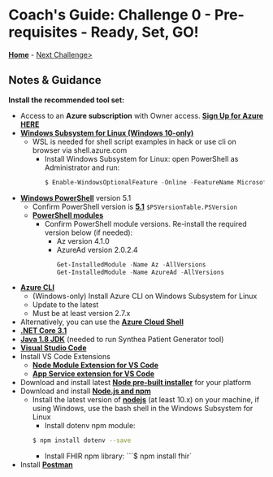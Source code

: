 # Coach's Guide: Challenge 0 - Pre-requisites - Ready, Set, GO!

**[Home](./readme.md)** - [Next Challenge>](./Solution01.md)

## Notes & Guidance

**Install the recommended tool set:** 
- Access to an **Azure subscription** with Owner access. **[Sign Up for Azure HERE](https://azure.microsoft.com/en-us/free/)**
- **[Windows Subsystem for Linux (Windows 10-only)](https://docs.microsoft.com/en-us/windows/wsl/install-win10)**
    -  WSL is needed for shell script examples in hack or use cli on browser via shell.azure.com
        - Install Windows Subsystem for Linux: open PowerShell as Administrator and run:
            ```PowerShell
            $ Enable-WindowsOptionalFeature -Online -FeatureName Microsoft-Windows-Subsystem-Linux
            ```
- **[Windows PowerShell](https://docs.microsoft.com/en-us/powershell/scripting/install/installing-powershell?view=powershell-7)** version 5.1
  - Confirm PowerShell version is **[5.1](https://www.microsoft.com/en-us/download/details.aspx?id=54616)** `$PSVersionTable.PSVersion`
  - **[PowerShell modules](https://docs.microsoft.com/en-us/powershell/module/microsoft.powershell.core/about/about_modules?view=powershell-7)**
    - Confirm PowerShell module versions.  Re-install the required version below (if needed):
      - Az version 4.1.0 
      - AzureAd version 2.0.2.4
        ```PowerShell
        Get-InstalledModule -Name Az -AllVersions
        Get-InstalledModule -Name AzureAd -AllVersions
        ```
- **[Azure CLI](https://docs.microsoft.com/en-us/cli/azure/install-azure-cli)**
   - (Windows-only) Install Azure CLI on Windows Subsystem for Linux
   - Update to the latest
   - Must be at least version 2.7.x
- Alternatively, you can use the **[Azure Cloud Shell](https://shell.azure.com/)**
- **[.NET Core 3.1](https://dotnet.microsoft.com/download/dotnet-core/3.1)**
- **[Java 1.8 JDK](https://www.oracle.com/java/technologies/javase/javase-jdk8-downloads.html)** (needed to run Synthea Patient Generator tool)
- **[Visual Studio Code](https://code.visualstudio.com/)**
- Install VS Code Extensions
    - **[Node Module Extension for VS Code](https://code.visualstudio.com/docs/nodejs/extensions)**
    - **[App Service extension for VS Code](https://marketplace.visualstudio.com/items?itemName=ms-azuretools.vscode-azureappservice)**
- Download and install latest **[Node pre-built installer](https://nodejs.org/en/download/)** for your platform
- Download and install **[Node.js and npm](https://docs.npmjs.com/downloading-and-installing-node-js-and-npm)**
    - Install the latest version of **[nodejs](https://docs.npmjs.com/downloading-and-installing-node-js-and-npm)** (at least 10.x) on your machine, if using Windows, use the bash shell in the Windows Subsystem for Linux
        - Install dotenv npm module: 
        ```bash
        $ npm install dotenv --save
        ```
        - Install FHIR npm library: 
        ```$ npm install fhir`
- Install **[Postman](https://www.getpostman.com)**




